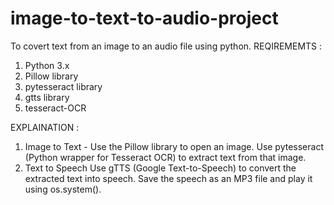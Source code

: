 # image-to-text-to-audio-project
To covert text from an image to an audio file using python.
REQIREMEMTS :
1. Python 3.x
2. Pillow library
3. pytesseract library
4. gtts library
5. tesseract-OCR

EXPLAINATION :
1. Image to Text -
   Use the Pillow library to open an image.
   Use pytesseract (Python wrapper for Tesseract OCR) to extract text from that image.
2. Text to Speech
   Use gTTS (Google Text-to-Speech) to convert the extracted text into speech.
   Save the speech as an MP3 file and play it using os.system().
